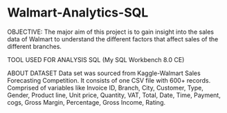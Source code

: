 # Walmart-Analytics-SQL

OBJECTIVE:
The major aim of this project is to gain insight into the sales data of Walmart to understand the different factors that affect sales of the different branches.

TOOL USED FOR ANALYSIS
SQL (My SQL Workbench 8.0 CE)

ABOUT DATASET
Data set was sourced from Kaggle-Walmart Sales Forecasting Competition. It consists of one CSV file with 600+ records.
Comprised of variables like Invoice ID, Branch, City, Customer, Type, Gender, Product line, Unit price, Quantity, VAT, Total, Date, Time, Payment, cogs, Gross Margin, Percentage, Gross Income, Rating.
